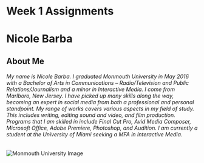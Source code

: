 # Week 1 Assignments

# Nicole Barba

## About Me

###### My name is Nicole Barba. I graduated Monmouth University in May 2016 with a Bachelor of Arts in Communications – Radio/Television and Public Relations/Journalism and a minor in Interactive Media. I come from Marlboro, New Jersey. I have picked up many skills along the way, becoming an expert in social media from both a professional and personal standpoint. My range of works covers various aspects in my field of study. This includes writing, editing sound and video, and film production. Programs that I am skilled in include Final Cut Pro, Avid Media Composer, Microsoft Office, Adobe Premiere, Photoshop, and Audition. I am currently a student at the University of Miami seeking a MFA in Interactive Media.

![Monmouth University Image](https://avatars1.githubusercontent.com/u/31214888?v=4&s=400)
